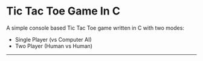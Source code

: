 # Tic Tac Toe Game In C

A simple console based Tic Tac Toe game written in C with two modes:  
- Single Player (vs Computer AI)  
- Two Player (Human vs Human)

---
